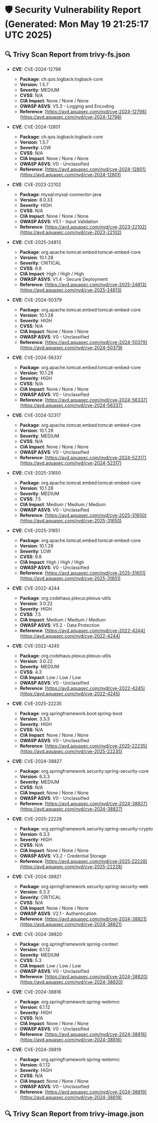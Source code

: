 # 🛡️ Security Vulnerability Report (Generated: Mon May 19 21:25:17 UTC 2025)


## 🔍 Trivy Scan Report from trivy-fs.json
- **CVE**: CVE-2024-12798
  - **Package**: ch.qos.logback:logback-core
  - **Version**: 1.5.7
  - **Severity**: MEDIUM
  - **CVSS**: N/A
  - **CIA Impact**: None / None / None
  - **OWASP ASVS**: V5.3 - Logging and Encoding
  - **Reference**: [https://avd.aquasec.com/nvd/cve-2024-12798](https://avd.aquasec.com/nvd/cve-2024-12798)

- **CVE**: CVE-2024-12801
  - **Package**: ch.qos.logback:logback-core
  - **Version**: 1.5.7
  - **Severity**: LOW
  - **CVSS**: N/A
  - **CIA Impact**: None / None / None
  - **OWASP ASVS**: V0 - Unclassified
  - **Reference**: [https://avd.aquasec.com/nvd/cve-2024-12801](https://avd.aquasec.com/nvd/cve-2024-12801)

- **CVE**: CVE-2023-22102
  - **Package**: mysql:mysql-connector-java
  - **Version**: 8.0.33
  - **Severity**: HIGH
  - **CVSS**: N/A
  - **CIA Impact**: None / None / None
  - **OWASP ASVS**: V5.1 - Input Validation
  - **Reference**: [https://avd.aquasec.com/nvd/cve-2023-22102](https://avd.aquasec.com/nvd/cve-2023-22102)

- **CVE**: CVE-2025-24813
  - **Package**: org.apache.tomcat.embed:tomcat-embed-core
  - **Version**: 10.1.28
  - **Severity**: CRITICAL
  - **CVSS**: 9.8
  - **CIA Impact**: High / High / High
  - **OWASP ASVS**: V1.4 - Secure Deployment
  - **Reference**: [https://avd.aquasec.com/nvd/cve-2025-24813](https://avd.aquasec.com/nvd/cve-2025-24813)

- **CVE**: CVE-2024-50379
  - **Package**: org.apache.tomcat.embed:tomcat-embed-core
  - **Version**: 10.1.28
  - **Severity**: HIGH
  - **CVSS**: N/A
  - **CIA Impact**: None / None / None
  - **OWASP ASVS**: V0 - Unclassified
  - **Reference**: [https://avd.aquasec.com/nvd/cve-2024-50379](https://avd.aquasec.com/nvd/cve-2024-50379)

- **CVE**: CVE-2024-56337
  - **Package**: org.apache.tomcat.embed:tomcat-embed-core
  - **Version**: 10.1.28
  - **Severity**: HIGH
  - **CVSS**: N/A
  - **CIA Impact**: None / None / None
  - **OWASP ASVS**: V0 - Unclassified
  - **Reference**: [https://avd.aquasec.com/nvd/cve-2024-56337](https://avd.aquasec.com/nvd/cve-2024-56337)

- **CVE**: CVE-2024-52317
  - **Package**: org.apache.tomcat.embed:tomcat-embed-core
  - **Version**: 10.1.28
  - **Severity**: MEDIUM
  - **CVSS**: N/A
  - **CIA Impact**: None / None / None
  - **OWASP ASVS**: V0 - Unclassified
  - **Reference**: [https://avd.aquasec.com/nvd/cve-2024-52317](https://avd.aquasec.com/nvd/cve-2024-52317)

- **CVE**: CVE-2025-31650
  - **Package**: org.apache.tomcat.embed:tomcat-embed-core
  - **Version**: 10.1.28
  - **Severity**: MEDIUM
  - **CVSS**: 7.5
  - **CIA Impact**: Medium / Medium / Medium
  - **OWASP ASVS**: V0 - Unclassified
  - **Reference**: [https://avd.aquasec.com/nvd/cve-2025-31650](https://avd.aquasec.com/nvd/cve-2025-31650)

- **CVE**: CVE-2025-31651
  - **Package**: org.apache.tomcat.embed:tomcat-embed-core
  - **Version**: 10.1.28
  - **Severity**: LOW
  - **CVSS**: 9.8
  - **CIA Impact**: High / High / High
  - **OWASP ASVS**: V0 - Unclassified
  - **Reference**: [https://avd.aquasec.com/nvd/cve-2025-31651](https://avd.aquasec.com/nvd/cve-2025-31651)

- **CVE**: CVE-2022-4244
  - **Package**: org.codehaus.plexus:plexus-utils
  - **Version**: 3.0.22
  - **Severity**: HIGH
  - **CVSS**: 7.5
  - **CIA Impact**: Medium / Medium / Medium
  - **OWASP ASVS**: V5.2 - Data Protection
  - **Reference**: [https://avd.aquasec.com/nvd/cve-2022-4244](https://avd.aquasec.com/nvd/cve-2022-4244)

- **CVE**: CVE-2022-4245
  - **Package**: org.codehaus.plexus:plexus-utils
  - **Version**: 3.0.22
  - **Severity**: MEDIUM
  - **CVSS**: 4.3
  - **CIA Impact**: Low / Low / Low
  - **OWASP ASVS**: V0 - Unclassified
  - **Reference**: [https://avd.aquasec.com/nvd/cve-2022-4245](https://avd.aquasec.com/nvd/cve-2022-4245)

- **CVE**: CVE-2025-22235
  - **Package**: org.springframework.boot:spring-boot
  - **Version**: 3.3.3
  - **Severity**: HIGH
  - **CVSS**: N/A
  - **CIA Impact**: None / None / None
  - **OWASP ASVS**: V0 - Unclassified
  - **Reference**: [https://avd.aquasec.com/nvd/cve-2025-22235](https://avd.aquasec.com/nvd/cve-2025-22235)

- **CVE**: CVE-2024-38827
  - **Package**: org.springframework.security:spring-security-core
  - **Version**: 6.3.3
  - **Severity**: MEDIUM
  - **CVSS**: N/A
  - **CIA Impact**: None / None / None
  - **OWASP ASVS**: V0 - Unclassified
  - **Reference**: [https://avd.aquasec.com/nvd/cve-2024-38827](https://avd.aquasec.com/nvd/cve-2024-38827)

- **CVE**: CVE-2025-22228
  - **Package**: org.springframework.security:spring-security-crypto
  - **Version**: 6.3.3
  - **Severity**: HIGH
  - **CVSS**: N/A
  - **CIA Impact**: None / None / None
  - **OWASP ASVS**: V3.2 - Credential Storage
  - **Reference**: [https://avd.aquasec.com/nvd/cve-2025-22228](https://avd.aquasec.com/nvd/cve-2025-22228)

- **CVE**: CVE-2024-38821
  - **Package**: org.springframework.security:spring-security-web
  - **Version**: 6.3.3
  - **Severity**: CRITICAL
  - **CVSS**: N/A
  - **CIA Impact**: None / None / None
  - **OWASP ASVS**: V2.1 - Authentication
  - **Reference**: [https://avd.aquasec.com/nvd/cve-2024-38821](https://avd.aquasec.com/nvd/cve-2024-38821)

- **CVE**: CVE-2024-38820
  - **Package**: org.springframework:spring-context
  - **Version**: 6.1.12
  - **Severity**: MEDIUM
  - **CVSS**: 5.3
  - **CIA Impact**: Low / Low / Low
  - **OWASP ASVS**: V0 - Unclassified
  - **Reference**: [https://avd.aquasec.com/nvd/cve-2024-38820](https://avd.aquasec.com/nvd/cve-2024-38820)

- **CVE**: CVE-2024-38816
  - **Package**: org.springframework:spring-webmvc
  - **Version**: 6.1.12
  - **Severity**: HIGH
  - **CVSS**: N/A
  - **CIA Impact**: None / None / None
  - **OWASP ASVS**: V0 - Unclassified
  - **Reference**: [https://avd.aquasec.com/nvd/cve-2024-38816](https://avd.aquasec.com/nvd/cve-2024-38816)

- **CVE**: CVE-2024-38819
  - **Package**: org.springframework:spring-webmvc
  - **Version**: 6.1.12
  - **Severity**: HIGH
  - **CVSS**: N/A
  - **CIA Impact**: None / None / None
  - **OWASP ASVS**: V0 - Unclassified
  - **Reference**: [https://avd.aquasec.com/nvd/cve-2024-38819](https://avd.aquasec.com/nvd/cve-2024-38819)


## 🔍 Trivy Scan Report from trivy-image.json
